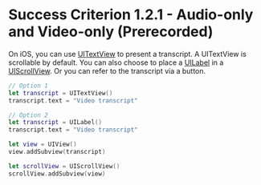 # Success Criterion 1.2.1 - Audio-only and Video-only (Prerecorded)

On iOS, you can use [UITextView](https://developer.apple.com/documentation/uikit/uitextview) to present a transcript. A UITextView is scrollable by default. You can also choose to place a [UILabel](https://developer.apple.com/documentation/uikit/uilabel) in a [UIScrollView](https://developer.apple.com/documentation/uikit/uiscrollview). Or you can refer to the transcript via a button.

```swift
// Option 1
let transcript = UITextView()
transcript.text = "Video transcript"

// Option 2
let transcript = UILabel()
transcript.text = "Video transcript"

let view = UIView()
view.addSubview(transcript)

let scrollView = UIScrollView()
scrollView.addSubview(view)
```
